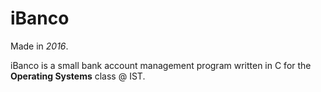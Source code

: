 # iBanco
Made in *2016*.

iBanco is a small bank account management program written in C for the **Operating Systems** class @ IST.
